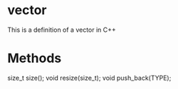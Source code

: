 # vector
This is a definition of a vector<TYPE> in C++

# Methods
size_t size();
void resize(size_t);
void push_back(TYPE);
